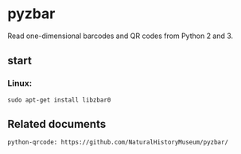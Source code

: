 # pyzbar

Read one-dimensional barcodes and QR codes from Python 2 and 3.

## start

### Linux:

    sudo apt-get install libzbar0

## Related documents

    python-qrcode: https://github.com/NaturalHistoryMuseum/pyzbar/